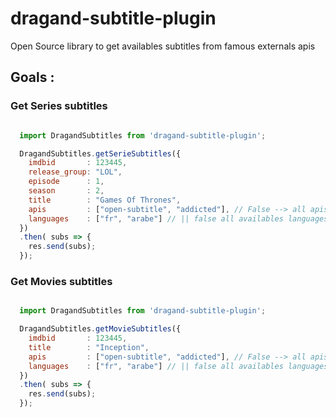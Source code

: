 # dragand-subtitle-plugin
Open Source library to get availables subtitles from famous externals apis

## Goals :

### Get Series subtitles
```javascript

  import DragandSubtitles from 'dragand-subtitle-plugin';

  DragandSubtitles.getSerieSubtitles({
    imdbid       : 123445,
    release_group: "LOL",
    episode      : 1,
    season       : 2,
    title        : "Games Of Thrones",
    apis         : ["open-subtitle", "addicted"], // False --> all apis
    languages    : ["fr", "arabe"] // || false all availables languages
  })
  .then( subs => {
    res.send(subs);
  });

```

### Get Movies subtitles
```javascript

  import DragandSubtitles from 'dragand-subtitle-plugin';

  DragandSubtitles.getMovieSubtitles({
    imdbid       : 123445,
    title        : "Inception",
    apis         : ["open-subtitle", "addicted"], // False --> all apis
    languages    : ["fr", "arabe"] // || false all availables languages
  })
  .then( subs => {
    res.send(subs);
  });

```
